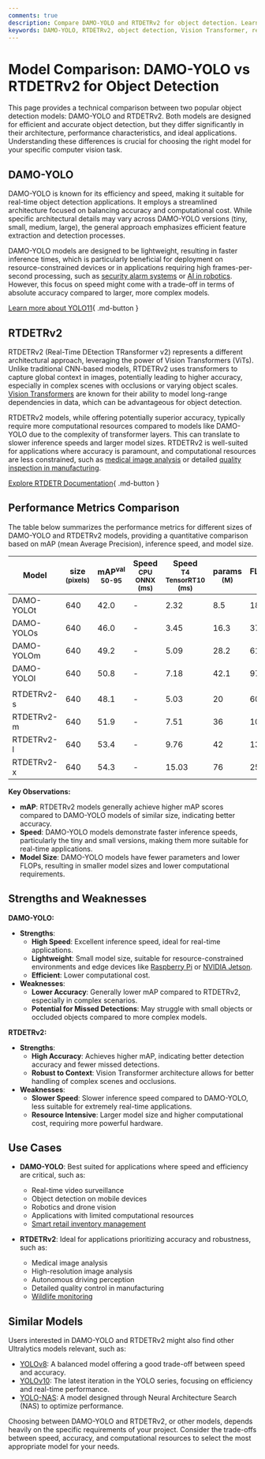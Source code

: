 ```yaml
---
comments: true
description: Compare DAMO-YOLO and RTDETRv2 for object detection. Learn about their performance, strengths, weaknesses, and best use cases for your vision tasks.
keywords: DAMO-YOLO, RTDETRv2, object detection, Vision Transformer, real-time detection, YOLO models, computer vision, model comparison, machine learning
---
```


# Model Comparison: DAMO-YOLO vs RTDETRv2 for Object Detection

<script async src="https://cdn.jsdelivr.net/npm/chart.js@3.9.1/dist/chart.min.js"></script>
<script defer src="../../javascript/benchmark.js"></script>

<canvas id="modelComparisonChart" width="1024" height="400" active-models='["DAMO-YOLO", "RTDETRv2"]'></canvas>

This page provides a technical comparison between two popular object detection models: DAMO-YOLO and RTDETRv2. Both models are designed for efficient and accurate object detection, but they differ significantly in their architecture, performance characteristics, and ideal applications. Understanding these differences is crucial for choosing the right model for your specific computer vision task.

## DAMO-YOLO

DAMO-YOLO is known for its efficiency and speed, making it suitable for real-time object detection applications. It employs a streamlined architecture focused on balancing accuracy and computational cost. While specific architectural details may vary across DAMO-YOLO versions (tiny, small, medium, large), the general approach emphasizes efficient feature extraction and detection processes.

DAMO-YOLO models are designed to be lightweight, resulting in faster inference times, which is particularly beneficial for deployment on resource-constrained devices or in applications requiring high frames-per-second processing, such as [security alarm systems](https://docs.ultralytics.com/guides/security-alarm-system/) or [AI in robotics](https://www.ultralytics.com/glossary/robotics). However, this focus on speed might come with a trade-off in terms of absolute accuracy compared to larger, more complex models.

[Learn more about YOLO11](https://docs.ultralytics.com/models/yolo11/){ .md-button }

## RTDETRv2

RTDETRv2 (Real-Time DEtection TRansformer v2) represents a different architectural approach, leveraging the power of Vision Transformers (ViTs). Unlike traditional CNN-based models, RTDETRv2 uses transformers to capture global context in images, potentially leading to higher accuracy, especially in complex scenes with occlusions or varying object scales. [Vision Transformers](https://www.ultralytics.com/glossary/vision-transformer-vit) are known for their ability to model long-range dependencies in data, which can be advantageous for object detection.

RTDETRv2 models, while offering potentially superior accuracy, typically require more computational resources compared to models like DAMO-YOLO due to the complexity of transformer layers. This can translate to slower inference speeds and larger model sizes. RTDETRv2 is well-suited for applications where accuracy is paramount, and computational resources are less constrained, such as [medical image analysis](https://www.ultralytics.com/glossary/medical-image-analysis) or detailed [quality inspection in manufacturing](https://www.ultralytics.com/blog/quality-inspection-in-manufacturing-traditional-vs-deep-learning-methods).

[Explore RTDETR Documentation](https://docs.ultralytics.com/models/rtdetr/){ .md-button }

## Performance Metrics Comparison

The table below summarizes the performance metrics for different sizes of DAMO-YOLO and RTDETRv2 models, providing a quantitative comparison based on mAP (mean Average Precision), inference speed, and model size.

| Model      | size<br><sup>(pixels) | mAP<sup>val<br>50-95 | Speed<br><sup>CPU ONNX<br>(ms) | Speed<br><sup>T4 TensorRT10<br>(ms) | params<br><sup>(M) | FLOPs<br><sup>(B) |
| ---------- | --------------------- | -------------------- | ------------------------------ | ----------------------------------- | ------------------ | ----------------- |
| DAMO-YOLOt | 640                   | 42.0                 | -                              | 2.32                                | 8.5                | 18.1              |
| DAMO-YOLOs | 640                   | 46.0                 | -                              | 3.45                                | 16.3               | 37.8              |
| DAMO-YOLOm | 640                   | 49.2                 | -                              | 5.09                                | 28.2               | 61.8              |
| DAMO-YOLOl | 640                   | 50.8                 | -                              | 7.18                                | 42.1               | 97.3              |
|            |                       |                      |                                |                                     |                    |                   |
| RTDETRv2-s | 640                   | 48.1                 | -                              | 5.03                                | 20                 | 60                |
| RTDETRv2-m | 640                   | 51.9                 | -                              | 7.51                                | 36                 | 100               |
| RTDETRv2-l | 640                   | 53.4                 | -                              | 9.76                                | 42                 | 136               |
| RTDETRv2-x | 640                   | 54.3                 | -                              | 15.03                               | 76                 | 259               |

**Key Observations:**

- **mAP**: RTDETRv2 models generally achieve higher mAP scores compared to DAMO-YOLO models of similar size, indicating better accuracy.
- **Speed**: DAMO-YOLO models demonstrate faster inference speeds, particularly the tiny and small versions, making them more suitable for real-time applications.
- **Model Size**: DAMO-YOLO models have fewer parameters and lower FLOPs, resulting in smaller model sizes and lower computational requirements.

## Strengths and Weaknesses

**DAMO-YOLO:**

- **Strengths**:
    - **High Speed**: Excellent inference speed, ideal for real-time applications.
    - **Lightweight**: Small model size, suitable for resource-constrained environments and edge devices like [Raspberry Pi](https://docs.ultralytics.com/guides/raspberry-pi/) or [NVIDIA Jetson](https://docs.ultralytics.com/guides/nvidia-jetson/).
    - **Efficient**: Lower computational cost.
- **Weaknesses**:
    - **Lower Accuracy**: Generally lower mAP compared to RTDETRv2, especially in complex scenarios.
    - **Potential for Missed Detections**: May struggle with small objects or occluded objects compared to more complex models.

**RTDETRv2:**

- **Strengths**:
    - **High Accuracy**: Achieves higher mAP, indicating better detection accuracy and fewer missed detections.
    - **Robust to Context**: Vision Transformer architecture allows for better handling of complex scenes and occlusions.
- **Weaknesses**:
    - **Slower Speed**: Slower inference speed compared to DAMO-YOLO, less suitable for extremely real-time applications.
    - **Resource Intensive**: Larger model size and higher computational cost, requiring more powerful hardware.

## Use Cases

- **DAMO-YOLO**: Best suited for applications where speed and efficiency are critical, such as:

    - Real-time video surveillance
    - Object detection on mobile devices
    - Robotics and drone vision
    - Applications with limited computational resources
    - [Smart retail inventory management](https://www.ultralytics.com/blog/ai-for-smarter-retail-inventory-management)

- **RTDETRv2**: Ideal for applications prioritizing accuracy and robustness, such as:
    - Medical image analysis
    - High-resolution image analysis
    - Autonomous driving perception
    - Detailed quality control in manufacturing
    - [Wildlife monitoring](https://www.ultralytics.com/blog/yolovme-colony-counting-smear-evaluation-and-wildlife-detection)

## Similar Models

Users interested in DAMO-YOLO and RTDETRv2 might also find other Ultralytics models relevant, such as:

- [YOLOv8](https://docs.ultralytics.com/models/yolov8/): A balanced model offering a good trade-off between speed and accuracy.
- [YOLOv10](https://docs.ultralytics.com/models/yolov10/): The latest iteration in the YOLO series, focusing on efficiency and real-time performance.
- [YOLO-NAS](https://docs.ultralytics.com/models/yolo-nas/): A model designed through Neural Architecture Search (NAS) to optimize performance.

Choosing between DAMO-YOLO and RTDETRv2, or other models, depends heavily on the specific requirements of your project. Consider the trade-offs between speed, accuracy, and computational resources to select the most appropriate model for your needs.
